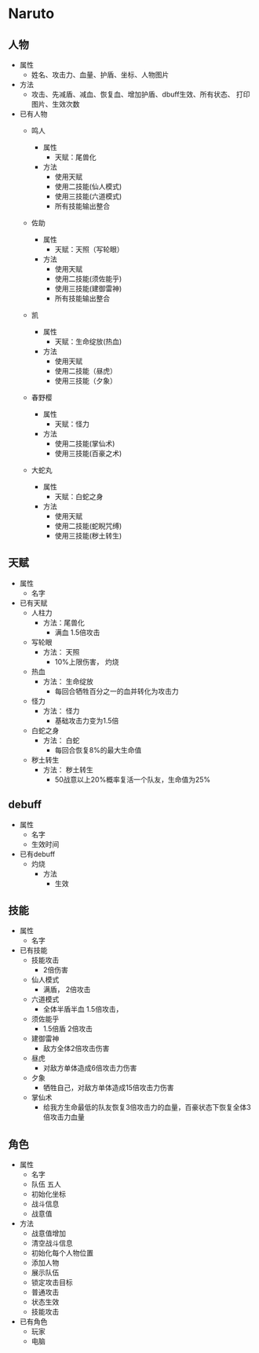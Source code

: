 # Naruto
## 人物
- 属性
    - 姓名、攻击力、血量、护盾、坐标、人物图片
- 方法
    - 攻击、先减盾、减血、恢复血、增加护盾、dbuff生效、所有状态、 打印图片、生效次数
- 已有人物
    - 鸣人
        - 属性
            - 天赋：尾兽化
        - 方法
            - 使用天赋
            - 使用二技能(仙人模式)
            - 使用三技能(六道模式)
            - 所有技能输出整合

    - 佐助
        - 属性
            - 天赋：天照（写轮眼）
        - 方法
            - 使用天赋
            - 使用二技能(须佐能乎)
            - 使用三技能(建御雷神)
            - 所有技能输出整合

    - 凯
        - 属性
            - 天赋：生命绽放(热血)
        - 方法
            - 使用天赋
            - 使用二技能（昼虎）
            - 使用三技能（夕象）


    - 春野樱
        - 属性
            - 天赋：怪力
        - 方法
            - 使用二技能(掌仙术)
            - 使用三技能(百豪之术)

     - 大蛇丸
        - 属性
            - 天赋：白蛇之身
        - 方法
            - 使用天赋
            - 使用二技能(蛇睨咒缚)
            - 使用三技能(秽土转生)


## 天赋
- 属性
    - 名字
- 已有天赋
    - 人柱力
        - 方法：尾兽化
            - 满血 1.5倍攻击
    - 写轮眼
        - 方法： 天照
            - 10%上限伤害， 灼烧
    - 热血
        - 方法： 生命绽放
            - 每回合牺牲百分之一的血并转化为攻击力
    - 怪力
        - 方法： 怪力
            - 基础攻击力变为1.5倍
    - 白蛇之身
        - 方法： 白蛇
            - 每回合恢复8%的最大生命值
    - 秽土转生
        - 方法： 秽土转生
            - 50战意以上20%概率复活一个队友，生命值为25%

## debuff
- 属性
    - 名字
    - 生效时间
- 已有debuff
    - 灼烧
        - 方法
            - 生效

## 技能
- 属性
    - 名字
- 已有技能
    - 技能攻击
        - 2倍伤害
    - 仙人模式
        - 满盾， 2倍攻击
    - 六道模式
        - 全体半盾半血 1.5倍攻击，
    - 须佐能乎
        - 1.5倍盾 2倍攻击
    - 建御雷神
        - 敌方全体2倍攻击伤害
    - 昼虎
        - 对敌方单体造成6倍攻击力伤害
    - 夕象
        - 牺牲自己，对敌方单体造成15倍攻击力伤害
    - 掌仙术
        - 给我方生命最低的队友恢复3倍攻击力的血量，百豪状态下恢复全体3倍攻击力血量

## 角色
- 属性
     - 名字
     - 队伍 五人
     - 初始化坐标
     - 战斗信息
     - 战意值
- 方法
    - 战意值增加
    - 清空战斗信息
    - 初始化每个人物位置
    - 添加人物
    - 展示队伍
    - 锁定攻击目标
    - 普通攻击
    - 状态生效
    - 技能攻击
- 已有角色
    - 玩家
    - 电脑
